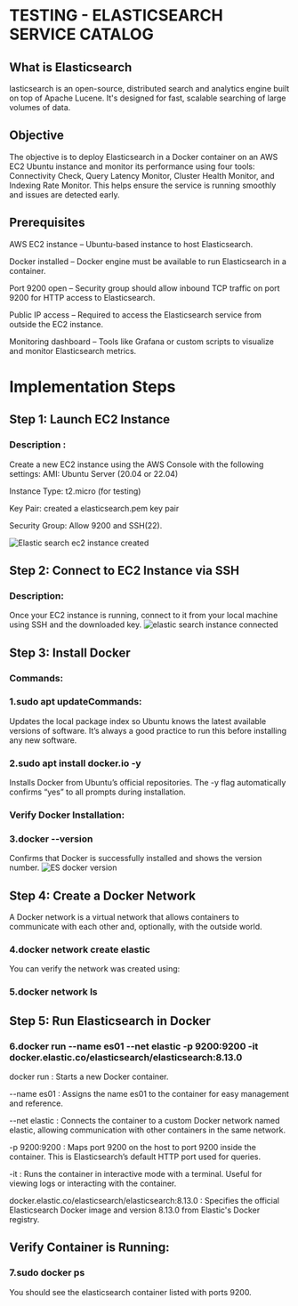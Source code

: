 # TESTING - ELASTICSEARCH SERVICE CATALOG
## What is Elasticsearch
lasticsearch is an open-source, distributed search and analytics engine built on top of Apache Lucene. It's designed for fast, scalable searching of large volumes of data.
## Objective
The objective is to deploy Elasticsearch in a Docker container on an AWS EC2 Ubuntu instance and monitor its performance using four tools: Connectivity Check, Query Latency Monitor, Cluster Health Monitor, and Indexing Rate Monitor. This helps ensure the service is running smoothly and issues are detected early.
##  Prerequisites
AWS EC2 instance – Ubuntu-based instance to host Elasticsearch.

Docker installed – Docker engine must be available to run Elasticsearch in a container.

Port 9200 open – Security group should allow inbound TCP traffic on port 9200 for HTTP access to Elasticsearch.

Public IP access – Required to access the Elasticsearch service from outside the EC2 instance.

Monitoring dashboard – Tools like Grafana or custom scripts to visualize and monitor Elasticsearch metrics.

# Implementation Steps 
## Step 1: Launch EC2 Instance
### Description :
Create a new EC2 instance using the AWS Console with the following settings:
AMI: Ubuntu Server (20.04 or 22.04)


Instance Type: t2.micro (for testing)


Key Pair: created a elasticsearch.pem key pair


Security Group: Allow 9200 and SSH(22).

![Elastic search ec2 instance created](https://github.com/user-attachments/assets/ac6e1967-44b2-42ec-82ce-592befbc5b5a)

## Step 2: Connect to EC2 Instance via SSH
### Description:
Once your EC2 instance is running, connect to it from your local machine using SSH and the downloaded key.
![elastic search instance connected](https://github.com/user-attachments/assets/daea0865-fe67-4fa5-a701-98a8f331e042)
## Step 3: Install Docker
### Commands:
### 1.sudo apt updateCommands:
Updates the local package index so Ubuntu knows the latest available versions of software. It’s always a good practice to run this before installing any new software.

### 2.sudo apt install docker.io -y
Installs Docker from Ubuntu’s official repositories. The -y flag automatically confirms “yes” to all prompts during installation.

### Verify Docker Installation:
### 3.docker --version
Confirms that Docker is successfully installed and shows the version number.
![ES docker version](https://github.com/user-attachments/assets/912cc6c5-66e9-44bd-bbb9-36858d50e496)

## Step 4: Create a Docker Network 
A Docker network is a virtual network that allows containers to communicate with each other and, optionally, with the outside world.
### 4.docker network create elastic
You can verify the network was created using:
### 5.docker network ls
## Step 5: Run Elasticsearch in Docker
### 6.docker run --name es01 --net elastic -p 9200:9200 -it docker.elastic.co/elasticsearch/elasticsearch:8.13.0
docker run : Starts a new Docker container.

--name es01 : Assigns the name es01 to the container for easy management and reference.

--net elastic : Connects the container to a custom Docker network named elastic, allowing communication with other containers in the same network.

-p 9200:9200 : Maps port 9200 on the host to port 9200 inside the container. This is Elasticsearch’s default HTTP port used for queries.

-it : Runs the container in interactive mode with a terminal. Useful for viewing logs or interacting with the container.

docker.elastic.co/elasticsearch/elasticsearch:8.13.0 : Specifies the official Elasticsearch Docker image and version 8.13.0 from Elastic's Docker registry.

## Verify Container is Running:
### 7.sudo docker ps
You should see the elasticsearch container listed with ports 9200.






